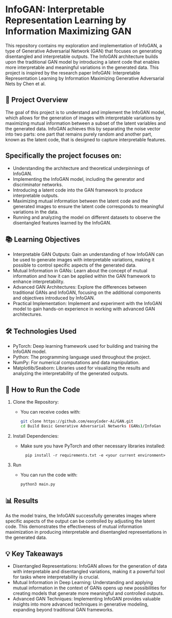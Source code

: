 # InfoGAN: Interpretable Representation Learning by Information Maximizing GAN
This repository contains my exploration and implementation of InfoGAN, a type of Generative Adversarial Network (GAN) that focuses on generating disentangled and interpretable outputs. The InfoGAN architecture builds upon the traditional GAN model by introducing a latent code that enables more interpretable and meaningful variations in the generated data. This project is inspired by the research paper InfoGAN: Interpretable Representation Learning by Information Maximizing Generative Adversarial Nets by Chen et al.

## 📜 **Project Overview**
The goal of this project is to understand and implement the InfoGAN model, which allows for the generation of images with interpretable variations by maximizing mutual information between a subset of the latent variables and the generated data. InfoGAN achieves this by separating the noise vector into two parts: one part that remains purely random and another part, known as the latent code, that is designed to capture interpretable features.

## Specifically the project focuses on:
- Understanding the architecture and theoretical underpinnings of InfoGAN.
- Implementing the InfoGAN model, including the generator and discriminator networks.
- Introducing a latent code into the GAN framework to produce interpretable outputs.
- Maximizing mutual information between the latent code and the generated images to ensure the latent code corresponds to meaningful variations in the data.
- Running and analyzing the model on different datasets to observe the disentangled features learned by the InfoGAN.

## 📚 **Learning Objectives**
- Interpretable GAN Outputs: Gain an understanding of how InfoGAN can be used to generate images with interpretable variations, making it possible to control specific aspects of the generated data.
- Mutual Information in GANs: Learn about the concept of mutual information and how it can be applied within the GAN framework to enhance interpretability.
- Advanced GAN Architectures: Explore the differences between traditional GANs and InfoGAN, focusing on the additional components and objectives introduced by InfoGAN.
- Practical Implementation: Implement and experiment with the InfoGAN model to gain hands-on experience in working with advanced GAN architectures.

## 🛠️ **Technologies Used**
- PyTorch: Deep learning framework used for building and training the InfoGAN model.
- Python: The programming language used throughout the project.
- NumPy: For numerical computations and data manipulation.
- Matplotlib/Seaborn: Libraries used for visualizing the results and analyzing the interpretability of the generated outputs.


## 🚀 **How to Run the Code**
1.  Clone the Repository:
    - You can receive codes with:
        ```bash
        git clone https://github.com/easyCoder-Ai/GAN.git
        cd Build Basic Generative Adversarial Networks (GANs)/InfoGan

2. Install Dependencies:
    - Make sure you have PyTorch and other necessary libraries installed:
    
            pip install -r requirements.txt -e <your current environment>

3.  Run 

    - You can run the code with:

        ```bash
        python3 main.py

## 📊 **Results**
As the model trains, the InfoGAN successfully generates images where specific aspects of the output can be controlled by adjusting the latent code. This demonstrates the effectiveness of mutual information maximization in producing interpretable and disentangled representations in the generated data.

## 💡 **Key Takeaways**
- Disentangled Representations: InfoGAN allows for the generation of data with interpretable and disentangled variations, making it a powerful tool for tasks where interpretability is crucial.
- Mutual Information in Deep Learning: Understanding and applying mutual information in the context of GANs opens up new possibilities for creating models that generate more meaningful and controlled outputs.
- Advanced GAN Techniques: Implementing InfoGAN provides valuable insights into more advanced techniques in generative modeling, expanding beyond traditional GAN frameworks.